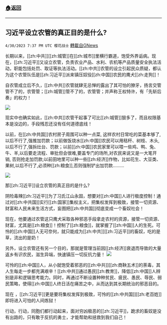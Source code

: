 ###  [:house:返回](README.md)
---


## 习近平设立农管的真正目的是什么?
`4/30/2023 7:37 PM UTC 樱花战士` [轉載自GNews](https://gnews.org/articles/1264824)

          

长期以来，[[zh:中共]][[zh:城管]]在[[zh:城市]]里横行霸道，饱受外界诟病。现在，[[zh:习近平]]又设立农管，负责农业产品、水利、农机等产品质量安全执法活动，职能包括处罚、取证等执法活动。[[zh:中共]]农管的设立引起民众质疑，都认为这个农管队伍是[[zh:习近平]]派来镇压奴役[[zh:中国]]农民的鹰犬[[zh:走狗]]！

自农管成立后不久，[[zh:中共]]农管就肆无忌惮的露出了其可怕的獠牙，扬言交管管不了的，农管管；[[zh:城管]]管不了的，农管管；并声称王权特许，有「先斩后奏」的权力！

![](https://i.imgur.com/hHdCh05.png)

现实中也确实如此，[[zh:中共]]农管干起事了可比[[zh:城管]]狠多了，而且权限基本是没边的，手段残忍还没有任何道德底线！

以前，在[[zh:中共国]]农村房子周围可以种一点菜, 这样农村日常吃的菜基本够了,以后不行了,强推加罚款；以前做饭烧水[[zh:中国]]农民可以用秸秆、树枝、木头,以后不行了,强拆灶台、罚款；以前[[zh:中国]]农民家里可以喂一些鸡、鸭、兔、牛、羊,以后要走流程、审批但会很难,要盖专门的场所,对农民来说又是一大笔开销, 否则抢走加罚款;以前田地里可以种一些[[zh:经济]]作物，比如花生、大豆类、果树,以后不行了,必须种[[zh:粮食]],否则强制铲出加罚款………


![](https://i.imgur.com/m6Z70k5.jpg)

那[[zh:习近平]]设立农管的真正目的是什么?

阴险毒辣[[zh:习近平]]为了习氏江山永固，想要对[[zh:中国]]人进行极度控制！通过对[[zh:中共国]]实行[[zh:国家]]集权主义，把集权发挥到极致，接管一切资源、财富和人民未来生活方式，妄图把[[zh:中共国]]彻底变成一个畜奴社会！

现在，他要通过农管这只鹰犬采取各种邪恶手段拿走农村的资源，接管一切资源、财富，尤其是[[zh:粮食]]！控制了[[zh:粮食]]，就掌握了[[zh:中国]]人的生死。可怜的[[zh:中国]]人无可奈何，就只能成为[[zh:中共]][[zh:习近平]]的畜奴，吃的是草，流出的是奶！

  
另外，设立农管还有另一个目的，那就是管理当前因[[zh:经济]]衰退而导致的大量返乡有识农民，滋生异端，快速镇压一切反抗力量！
![](https://i.imgur.com/P9Jhnab.png)
        

可怜的[[zh:中国]]人，从小就饱受着邪恶的[[zh:中共]][[zh:商鞅五术]]的荼毒，其人生每走一步都充满艰辛！[[zh:中共]]通过愚民[[zh:教育]]，降低[[zh:中国]]人辨别是非和逻辑思考能力。同时，再通过不断设置种种贫民、疲民、愚民、辱民、弱民策略，使得[[zh:中国]]人终日活在痛苦之中，从而达到其长期统治的邪恶目的。

现在 ，[[zh:习近平]]更是要将集权发挥到极致，可怜的[[zh:中共国]][[zh:老百姓]]即将进入可怕的人间炼狱！


 行动，行动，同胞们都行动起来，面对穷凶极恶的[[zh:习近平]]，跪求的畜奴是没有出路的，只有敢于反抗的勇士，才能帮助和拯救到我们自己！

